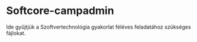 Softcore-campadmin
==================
Ide gyűjtjük a Szoftvertechnológia gyakorlat féléves feladatához szükséges fájlokat.
